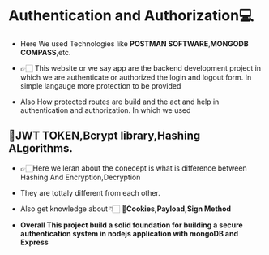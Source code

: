 # Authentication and Authorization💻
 - Here We used Technologies like **POSTMAN SOFTWARE**,**MONGODB COMPASS**,etc.

- 👉🏻 This website or we say app are the backend development project in which we are authenticate or authorized  the login and logout form. In simple langauge more protection to be provided
- Also How protected routes are build and the act and help in authentication and authorization.
In which we used 
## 🔗JWT TOKEN,Bcrypt library,Hashing ALgorithms. 
- 👉🏻Here we leran about the conecept is what is difference between Hashing And Encryption,Decryption 

- They are tottaly different from each  other. 
   
- Also get knowledge about 👇🏻 **🔗Cookies,Payload,Sign Method** 

- **Overall This project build a solid foundation for building a secure authentication system in nodejs application with mongoDB and Express**

 
